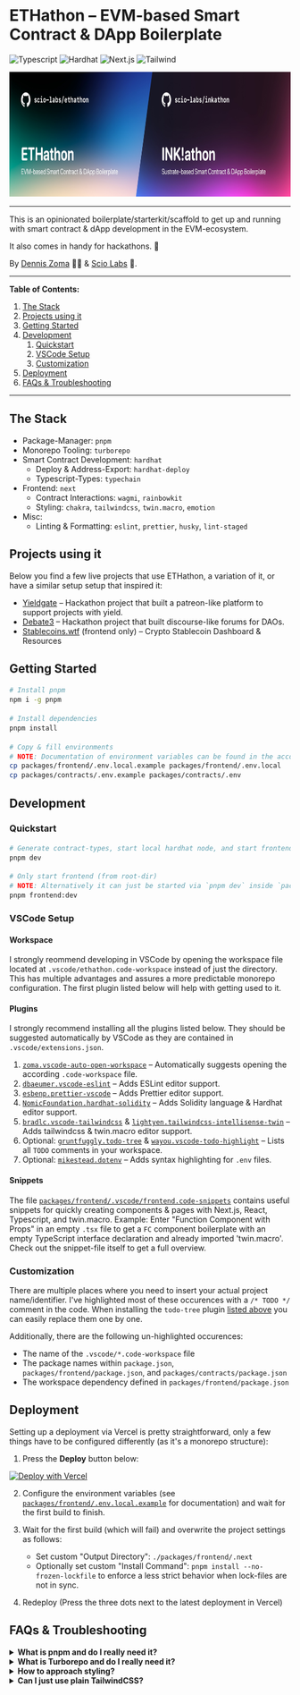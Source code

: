 # ETHathon – EVM-based Smart Contract & DApp Boilerplate

![Typescript](https://img.shields.io/badge/Typescript-blue)
![Hardhat](https://img.shields.io/badge/Hardhat-yellow)
![Next.js](https://img.shields.io/badge/Next.js-gray)
![Tailwind](https://img.shields.io/badge/Tailwind-pink)

<img src="packages/frontend/public/images/mix-cover.jpg" width="800" height="223" alt="Cover Image" />

---

This is an opinionated boilerplate/starterkit/scaffold to get up and running with smart contract & dApp development in the EVM-ecosystem.

It also comes in handy for hackathons. 👀

By [Dennis Zoma](https://twitter.com/dennis_zoma) 🧙‍♂️ & [Scio Labs](https://scio.xyz) 💫.

---

**Table of Contents:**

1. [The Stack](#the-stack)
2. [Projects using it](#projects-using-it)
3. [Getting Started](#getting-started)
4. [Development](#development)
   1. [Quickstart](#quickstart)
   2. [VSCode Setup](#vscode-setup)
   3. [Customization](#customization)
5. [Deployment](#deployment)
6. [FAQs & Troubleshooting](#faqs--troubleshooting)

---

## The Stack

- Package-Manager: `pnpm`
- Monorepo Tooling: `turborepo`
- Smart Contract Development: `hardhat`
  - Deploy & Address-Export: `hardhat-deploy`
  - Typescript-Types: `typechain`
- Frontend: `next`
  - Contract Interactions: `wagmi`, `rainbowkit`
  - Styling: `chakra`, `tailwindcss`, `twin.macro`, `emotion`
- Misc:
  - Linting & Formatting: `eslint`, `prettier`, `husky`, `lint-staged`

## Projects using it

Below you find a few live projects that use ETHathon, a variation of it, or have a similar setup setup that inspired it:

- [Yieldgate](https://github.com/yieldgate/yieldgate) – Hackathon project that built a patreon-like platform to support projects with yield.
- [Debate3](http://debate3.xyz/) – Hackathon project that built discourse-like forums for DAOs.
- [Stablecoins.wtf](https://stablecoins.wtf/) (frontend only) – Crypto Stablecoin Dashboard & Resources

## Getting Started

```bash
# Install pnpm
npm i -g pnpm

# Install dependencies
pnpm install

# Copy & fill environments
# NOTE: Documentation of environment variables can be found in the according `.example` files
cp packages/frontend/.env.local.example packages/frontend/.env.local
cp packages/contracts/.env.example packages/contracts/.env
```

## Development

### Quickstart

```bash
# Generate contract-types, start local hardhat node, and start frontend with turborepo
pnpm dev

# Only start frontend (from root-dir)
# NOTE: Alternatively it can just be started via `pnpm dev` inside `packages/frontend`
pnpm frontend:dev
```

### VSCode Setup

#### Workspace

I strongly reommend developing in VSCode by opening the workspace file located at `.vscode/ethathon.code-workspace` instead of just the directory. This has multiple advantages and assures a more predictable monorepo configuration. The first plugin listed below will help with getting used to it.

#### Plugins

I strongly recommend installing all the plugins listed below. They should be suggested automatically by VSCode as they are contained in `.vscode/extensions.json`.

1. [`zoma.vscode-auto-open-workspace`](https://marketplace.visualstudio.com/items?itemName=zoma.vscode-auto-open-workspace) – Automatically suggests opening the according `.code-workspace` file.
2. [`dbaeumer.vscode-eslint`](https://marketplace.visualstudio.com/items?itemName=dbaeumer.vscode-eslint) – Adds ESLint editor support.
3. [`esbenp.prettier-vscode`](https://marketplace.visualstudio.com/items?itemName=esbenp.prettier-vscode) – Adds Prettier editor support.
4. [`NomicFoundation.hardhat-solidity`](https://marketplace.visualstudio.com/items?itemName=NomicFoundation.hardhat-solidity) – Adds Solidity language & Hardhat editor support.
5. [`bradlc.vscode-tailwindcss`](https://marketplace.visualstudio.com/items?itemName=bradlc.vscode-tailwindcss) & [`lightyen.tailwindcss-intellisense-twin`](https://marketplace.visualstudio.com/items?itemName=lightyen.tailwindcss-intellisense-twin) – Adds tailwindcss & twin.macro editor support.
6. Optional: [`gruntfuggly.todo-tree`](https://marketplace.visualstudio.com/items?itemName=gruntfuggly.todo-tree) & [`wayou.vscode-todo-highlight`](https://marketplace.visualstudio.com/items?itemName=wayou.vscode-todo-highlight) – Lists all `TODO` comments in your workspace.
7. Optional: [`mikestead.dotenv`](https://marketplace.visualstudio.com/items?itemName=mikestead.dotenv) – Adds syntax highlighting for `.env` files.

#### Snippets

The file [`packages/frontend/.vscode/frontend.code-snippets`](https://github.com/scio-labs/ethathon/blob/main/packages/frontend/.vscode/frontend.code-snippets) contains useful snippets for quickly creating components & pages with Next.js, React, Typescript, and twin.macro. Example: Enter "Function Component with Props" in an empty `.tsx` file to get a `FC` component boilerplate with an empty TypeScript interface declaration and already imported 'twin.macro'. Check out the snippet-file itself to get a full overview.

### Customization

There are multiple places where you need to insert your actual project name/identifier. I've highlighted most of these occurences with a `/* TODO */` comment in the code. When installing the `todo-tree` plugin [listed above](#vscode-setup) you can easily replace them one by one.

Additionally, there are the following un-highlighted occurences:

- The name of the `.vscode/*.code-workspace` file
- The package names within `package.json`, `packages/frontend/package.json`, and `packages/contracts/package.json`
- The workspace dependency defined in `packages/frontend/package.json`

## Deployment

Setting up a deployment via Vercel is pretty straightforward, only a few things have to be configured differently (as it's a monorepo structure):

1. Press the **Deploy** button below:

[![Deploy with Vercel](https://vercel.com/button)](https://vercel.com/new/clone?repository-url=https%3A%2F%2Fgithub.com%2Fethathon%2Fethathon&env=NEXT_PUBLIC_PRODUCTION_MODE,NEXT_PUBLIC_URL,NEXT_PUBLIC_DEFAULT_CHAIN,NEXT_PUBLIC_SUPPORTED_CHAINS,NEXT_PUBLIC_RPC_1&envDescription=See%20Environment%20Variables%20Examples%20%26%20Documentation&envLink=https%3A%2F%2Fgithub.com%2Fethathon%2Fethathon%2Fblob%2Fmain%2Fpackages%2Ffrontend%2F.env.local.example&redirect-url=https%3A%2F%2Fgithub.com%2Fethathon%2Fethathon)

2. Configure the environment variables (see [`packages/frontend/.env.local.example`](https://github.com/scio-labs/ethathon/blob/main/packages/frontend/.env.local.example) for documentation) and wait for the first build to finish.
3. Wait for the first build (which will fail) and overwrite the project settings as follows:

   - Set custom "Output Directory": `./packages/frontend/.next`
   - Optionally set custom "Install Command": `pnpm install --no-frozen-lockfile` to enforce a less strict behavior when lock-files are not in sync.

4. Redeploy (Press the three dots next to the latest deployment in Vercel)

## FAQs & Troubleshooting

<details>
<summary><strong>What is pnpm and do I really need it?</strong></summary>

[Pnpm](https://pnpm.io/) works in my experience way faster and more reliable within monorepos than npm or yarn. When using it though, it's strongly recommended everyone in the team uses it. No installs should perform be performed nor any other lockfiles should be commited.

</details>

<details>
<summary><strong>What is Turborepo and do I really need it?</strong></summary>

[Turborepo](https://turbo.build/repo) can drastically speed up your incremental builds in monorepos. But you don't have to use it. This is an example on how to rewrite the `build` task in the root `package.json` w/o Turborepo: `turbo run build` → `pnpm --filter contracts build && pnpm --filter frontend build`.

</details>

<details>
<summary><strong>How to approach styling?</strong></summary>

This boilerplate currently offers styling via the following options.

- [Chakra UI](https://chakra-ui.com/) – Component library for quick prototyping e.g. during hackathons)
- [twin.macro](https://github.com/ben-rogerson/twin.macro) – [Tailwindcss](https://tailwindcss.com/) within Styled Components via [Emotion](https://emotion.sh/docs/styled) (see [snippets](#snippets))
- Standard (S)CSS styles via `className` and `*.module.(s)css` files.

Important, in production it's recommended to use at most one of 1. and 2. to reduce bundle size.

</details>

<details>
<summary><strong>Can I just use plain TailwindCSS?</strong></summary>

The packages above can be easily switched out with plain TailwindCSS, a detailed guide on that is coming very soon. In the meantime, open an issue to get guidance.

</details>
